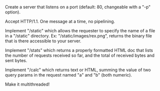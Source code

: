Create a server that listens on a port (default: 80, changeable with a "-p" option).

Accept HTTP/1.1. One message at a time, no pipelining. 

Implement "/static" which allows the requester to specify the name of a file in a "/static" directory. Ex: "/static/images/rex.png", returns the binary file that is there accessible to your server.

Implement "/stats" which returns a properly formatted HTML doc that lists the number of requests received so far, and the total of received bytes and sent bytes.

Implement "/calc" which returns text or HTML, summing the value of two query params in the request named "a" and "b" (both numeric).

Make it multithreaded!
